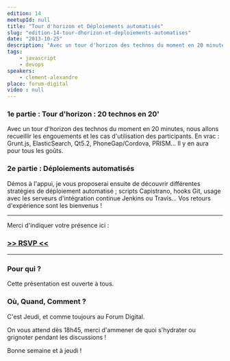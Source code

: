 ```yaml
---
edition: 14
meetupId: null
title: "Tour d'horizon et Déploiements automatisés"
slug: "edition-14-tour-dhorizon-et-deploiements-automatises"
date: "2013-10-25"
description: "Avec un tour d'horizon des technos du moment en 20 minutes, nous allons recueillir les engouements et les cas d'utilisation des participants"
tags:
    - javascript
    - devops
speakers:
    - clement-alexandre
place: forum-digital
video : null
---
```


### 1e partie : Tour d'horizon : 20 technos en 20'

Avec un tour d'horizon des technos du moment en 20 minutes, nous allons recueillir les engouements
et les cas d'utilisation des participants. En vrac : Grunt.js, ElasticSearch, Qt5.2,
PhoneGap/Cordova, PRISM... Il y en aura pour tous les goûts.

### 2e partie : Déploiements automatisés

Démos à l'appui, je vous proposerai ensuite de découvrir différentes stratégies de déploiement
automatisé ; scripts Capistrano, hooks Git, usage avec les serveurs d'intégration continue Jenkins
ou Travis... Vos retours d'expérience sont les bienvenus !

---

Merci d'indiquer votre présence ici :

### [>> RSVP <<](https://docs.google.com/forms/d/1tvKL-H9H5IH6E87gJTdmlDDOW6M5Ut6FsrBdSIXa9q0/viewform)

---

### Pour qui ?

Cette présentation est ouverte à tous.

### Où, Quand, Comment ?

C'est Jeudi, et comme toujours au Forum Digital.

On vous attend dès 18h45, merci d'ammener de quoi s'hydrater ou grignoter pendant les discussions !

Bonne semaine et à jeudi !
